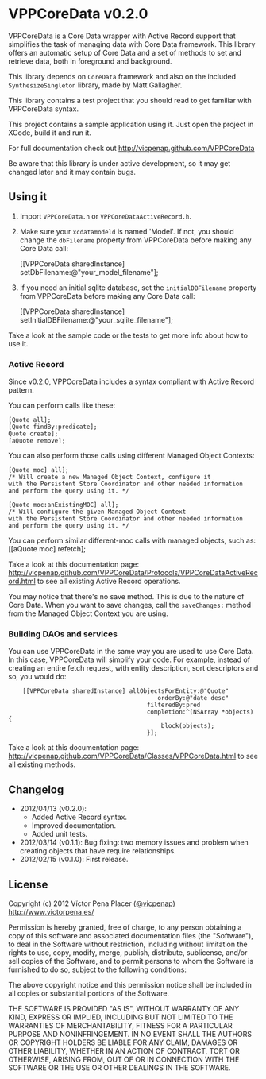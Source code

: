 # VPPCoreData v0.2.0

VPPCoreData is a Core Data wrapper with Active Record support that simplifies
the task of managing data with Core Data framework. This library offers an 
automatic setup of Core Data and a set of methods to set and retrieve data, 
both in foreground and background.
 
This library depends on `CoreData` framework and also on the included 
`SynthesizeSingleton` library, made by Matt Gallagher.

This library contains a test project that you should read to get familiar with 
VPPCoreData syntax.

This project contains a sample application using it. Just open the project in 
XCode, build it and run it. 

For full documentation check out 
http://vicpenap.github.com/VPPCoreData 

Be aware that this library is under active development, so it may get changed 
later and it may contain bugs.

## Using it

1. Import `VPPCoreData.h` or `VPPCoreDataActiveRecord.h`.
2. Make sure your `xcdatamodeld` is named 'Model'. If not, you should change 
the `dbFilename` property from VPPCoreData before making any Core Data call:
	
	[[VPPCoreData sharedInstance] setDbFilename:@"your_model_filename"]; 

3. If you need an initial sqlite database, set the `initialDBFilename` property
from VPPCoreData before making any Core Data call:

	[[VPPCoreData sharedInstance] setInitialDBFilename:@"your_sqlite_filename"]; 

Take a look at the sample code or the tests to get more info about how to use
it.	

### Active Record

Since v0.2.0, VPPCoreData includes a syntax compliant with Active Record pattern.

You can perform calls like these:

	[Quote all];
	[Quote findBy:predicate];
	Quote create];
	[aQuote remove];

You can also perform those calls using different Managed Object Contexts:

	[Quote moc] all]; 
	/* Will create a new Managed Object Context, configure it 
	with the Persistent Store Coordinator and other needed information
	and perform the query using it. */

	[Quote moc:anExistingMOC] all];
	/* Will configure the given Managed Object Context 
	with the Persistent Store Coordinator and other needed information
	and perform the query using it. */

You can perform similar different-moc calls with managed objects, such as:
	[[aQuote moc] refetch]; 

Take a look at this documentation page: http://vicpenap.github.com/VPPCoreData/Protocols/VPPCoreDataActiveRecord.html to see all existing Active Record operations.

You may notice that there's no save method. This is due to the nature of Core Data.
When you want to save changes, call the `saveChanges:` method from the Managed Object
Context you are using.

### Building DAOs and services

You can use VPPCoreData in the same way you are used to use Core Data. In this case,
VPPCoreData will simplify your code. For example, instead of creating an entire
fetch request, with entity description, sort descriptors and so, you would do:

	    [[VPPCoreData sharedInstance] allObjectsForEntity:@"Quote" 
                                              orderBy:@"date desc" 
                                           filteredBy:pred
                                           completion:^(NSArray *objects) {
                                               block(objects);
                                           }];

Take a look at this documentation page: http://vicpenap.github.com/VPPCoreData/Classes/VPPCoreData.html to see all existing methods.


## Changelog

- 2012/04/13 (v0.2.0): 
	- Added Active Record syntax. 
	- Improved documentation. 
	- Added unit tests.
- 2012/03/14 (v0.1.1): Bug fixing: two memory issues and problem when creating
objects that have require relationships.
- 2012/02/15 (v0.1.0): First release.

## License 

Copyright (c) 2012 Víctor Pena Placer ([@vicpenap](http://www.twitter.com/vicpenap))
http://www.victorpena.es/


Permission is hereby granted, free of charge, to any person obtaining a copy of this software and associated documentation files (the "Software"), to deal in the Software without restriction, including without limitation the rights to use, copy, modify, merge, publish, distribute, sublicense, and/or sell copies of the Software, and to permit persons to whom the Software is furnished to do so, subject to the following conditions:

The above copyright notice and this permission notice shall be included in all copies or substantial portions of the Software.

THE SOFTWARE IS PROVIDED "AS IS", WITHOUT WARRANTY OF ANY KIND, EXPRESS OR IMPLIED, INCLUDING BUT NOT LIMITED TO THE WARRANTIES OF MERCHANTABILITY, FITNESS FOR A PARTICULAR PURPOSE AND NONINFRINGEMENT. IN NO EVENT SHALL THE AUTHORS OR COPYRIGHT HOLDERS BE LIABLE FOR ANY CLAIM, DAMAGES OR OTHER LIABILITY, WHETHER IN AN ACTION OF CONTRACT, TORT OR OTHERWISE, ARISING FROM, OUT OF OR IN CONNECTION WITH THE SOFTWARE OR THE USE OR OTHER DEALINGS IN THE SOFTWARE.

